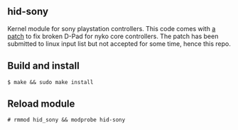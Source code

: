 ## hid-sony
Kernel module for sony playstation controllers. This code comes with [a patch](https://patchwork.kernel.org/patch/10675239/) to fix broken D-Pad for nyko core controllers.
The patch has been submitted to linux input list but not accepted for some time, hence this repo.
## Build and install
```
$ make && sudo make install
```
## Reload module
```
# rmmod hid_sony && modprobe hid-sony
```

